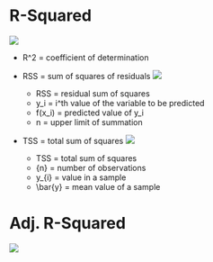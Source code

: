 # R-Squared 
<img src = 'https://www.gstatic.com/education/formulas2/355397047/en/coefficient_of_determination.svg'/>

- R^2	=	coefficient of determination
- RSS	=	sum of squares of residuals
  <img src='https://www.gstatic.com/education/formulas2/355397047/en/residual_sum_of_squares.svg'/> 
  
  - RSS	=	residual sum of squares
  - y_i	=	i^th value of the variable to be predicted
  - f(x_i)	=	predicted value of y_i
  - n	=	upper limit of summation
- TSS	=	total sum of squares
  <img src='https://www.gstatic.com/education/formulas2/355397047/en/total_sum_of_squares.svg'/>
  
  - TSS	=	total sum of squares
  - {n}	=	number of observations
  - y_{i}	=	value in a sample
  - \bar{y}	=	mean value of a sample


# Adj. R-Squared
<img src='https://miro.medium.com/max/1838/1*UcGHE57Zy0GauuLSgzGXug.png'/>
  
  
